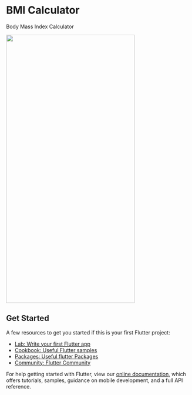 # BMI Calculator

Body Mass Index Calculator

<img src = "https://user-images.githubusercontent.com/77354987/127733571-34db338c-62be-417b-97b2-75384313df45.gif" width="350" height="730">

## Get Started

A few resources to get you started if this is your first Flutter project:

- [Lab: Write your first Flutter app](https://flutter.dev/docs/get-started/codelab)
- [Cookbook: Useful Flutter samples](https://flutter.dev/docs/cookbook)
- [Packages: Useful flutter Packages](https://pub.dev/)
- [Community: Flutter Community](https://flutter.dev/community)

For help getting started with Flutter, view our
[online documentation](https://flutter.dev/docs), which offers tutorials,
samples, guidance on mobile development, and a full API reference.
